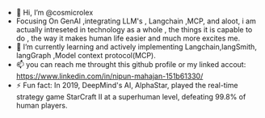 - 👋 Hi, I’m @cosmicrolex
- Focusing On GenAI ,integrating LLM's , Langchain ,MCP, and aloot, i am actually intreseted in technology as a whole , the things it is capable to do , the way it makes human life easier and much more excites me.  
- 🌱 I’m currently learning and actively implementing Langchain,langSmith, langGraph ,Model context protocol(MCP).   
- 📫 you can reach me throught this github profile or my linked accout: https://www.linkedin.com/in/nipun-mahajan-151b61330/
- ⚡ Fun fact: In 2019, DeepMind's AI, AlphaStar, played the real-time strategy game StarCraft II at a superhuman level, defeating 99.8% of human players.

<!---
cosmicrolex/cosmicrolex is a ✨ special ✨ repository because its `README.md` (this file) appears on your GitHub profile.
You can click the Preview link to take a look at your changes.
--->
